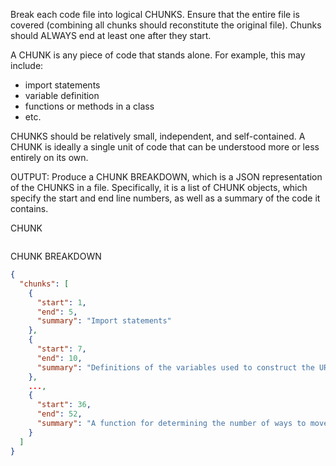 Break each code file into logical CHUNKS.
Ensure that the entire file is covered (combining all chunks should reconstitute the original file).
Chunks should ALWAYS end at least one after they start.

A CHUNK is any piece of code that stands alone.
For example, this may include:
- import statements
- variable definition
- functions or methods in a class
- etc.

CHUNKS should be relatively small, independent, and self-contained.
A CHUNK is ideally a single unit of code that can be understood more or less entirely on its own.

OUTPUT: Produce a CHUNK BREAKDOWN, which is a JSON representation of the CHUNKS in a file.
Specifically, it is a list of CHUNK objects, which specify the start and end line numbers,
as well as a summary of the code it contains.

CHUNK
```json
```

CHUNK BREAKDOWN

```json
{
  "chunks": [
    {
      "start": 1,
      "end": 5,
      "summary": "Import statements"
    },
    {
      "start": 7,
      "end": 10,
      "summary": "Definitions of the variables used to construct the URL connection string."
    },
    ...,
    {
      "start": 36,
      "end": 52,
      "summary": "A function for determining the number of ways to move from the top-left corner of a grid to bottom-right by taking steps in only the down or right directions."
    }
  ]
}
```